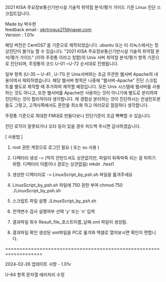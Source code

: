 2021 KISA 주요정보통신기반시설 기술적 취약점 분석/평가 가이드 기준 Linux 진단 스크립트입니다.

Made by 박수현  
feedback email : qkrtrngus211@naver.com  
Version : 1.01v  

해당 버전은 CentOS7 을 기준으로 제작되었습니다.  ubuntu 또는 타 리눅스에서는 정상진단이 불가능 할 수 있습니다.
"2021 KISA 주요정보통신기반시설 기술적 취약점 분석/평가 가이드" (이하 주정통 이라고 칭함)의 
Unix 서버 취약점 분석/평가 항목 기준으로 진단되며, 주정통의 코드 U-01 ~U-72 순서대로 진행됩니다. 

일부 항목 (U-35 ~ U-41 , U-71) 은 Unix서버와는 조금 무관한 웹서버 Apache의 내용이여서 제외하였습니다.
해당 웹서버 항목은 나중에 "웹서버-Apache" 진단 스크립트를 별도로 제작할 때 추가하여 제작할 예정입니다.
모든 Unix 시스템에 웹서버를 사용하는 것도 아니고, 또한 웹서버를  Apache만 사용하는 것이 아니기에 별도로 분리하여 
진단하는 것이 합리적이라 생각합니다. 제 경험상 분리하는 것이 진단하시는 컨설턴트분들도 그렇고, 고객사쪽에서도 
혼란을 최소화 하고 여러모로 깔끔하다 생각합니다.

주정통 기준으로 최대한 FM대로 만들다보니 진단기준이 조금 빡빡할 수 있습니다.

진단 로직이 잘못되거나 오타 등이 있을 경우 피드백 주시면 감사하겠습니다. 




    
[ 사용법 ]
1. root 권한 계정으로 로그인 필요 ( 또는 su 사용 )

2. 디렉터리 생성 -> (딱히 안만드셔도 상관없지만, 파일이 뒤죽박죽 되는 걸 피하기 위함. 디렉터리 이름이나 경로는 상관없음)
mkdir ./test1

3. 생성한 디렉터리로 -> LinuxScript_by_psh.sh 파일을 옮겨주세요

4. LinuxScript_by_psh.sh 파일에 750 권한 부여
chmod 750 ./LinuxScript_by_psh.sh

5. 스크립트 파일 실행
./LinuxScript_by_psh.sh

6. 전역변수 검사 실행여부 선택
'y' 또는 'n' 입력  

7. 결과파일 회수
Result_file_호스트이름_날짜.xml    파일이 생성됨.

8. 결과파일 확인
생성된 xml파일을 PC로 옮겨와 엑셀로 열어보시면 확인이 편합니다. 



===================================================================

2024-02-26 업데이트 사항 - 1.01v

U-64 항목 문자열 에러처리 수정

